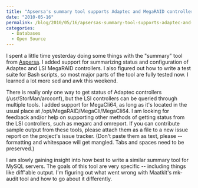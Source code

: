 ```yaml
---
title: "Apsersa's summary tool supports Adaptec and MegaRAID controllers"
date: "2010-05-16"
permalink: /blog/2010/05/16/apsersas-summary-tool-supports-adaptec-and-megaraid-controllers/
categories:
  - Databases
  - Open Source
---
```

I spent a little time yesterday doing some things with the "summary" tool from [Aspersa][1]. I added support for summarizing status and configuration of Adaptec and LSI MegaRAID controllers. I also figured out how to write a test suite for Bash scripts, so most major parts of the tool are fully tested now. I learned a lot more sed and awk this weekend.

There is really only one way to get status of Adaptec controllers (/usr/StorMan/arcconf), but the LSI controllers can be queried through multiple tools. I added support for MegaCli64, as long as it's located in the usual place at /opt/MegaRAID/MegaCli/MegaCli64. I am looking for feedback and/or help on supporting other methods of getting status from the LSI controllers, such as megarc and omreport. If you can contribute sample output from these tools, please attach them as a file to a new issue report on the project's issue tracker. (Don't paste them as text, please -- formatting and whitespace will get mangled. Tabs and spaces need to be preserved.)

I am slowly gaining insight into how best to write a similar summary tool for MySQL servers. The goals of this tool are very specific -- including things like diff'able output. I'm figuring out what went wrong with Maatkit's mk-audit tool and how to go about it differently.

 [1]: http://code.google.com/p/aspersa
